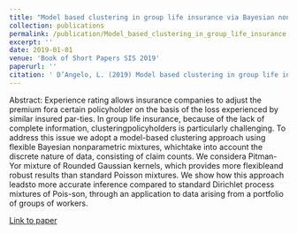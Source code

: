 ```yaml
---
title: "Model based clustering in group life insurance via Bayesian nonparametric mixtures"
collection: publications
permalink: /publication/Model_based_clustering_in_group_life_insurance
excerpt: ''
date: 2019-01-01
venue: 'Book of Short Papers SIS 2019'
paperurl: ''
citation: ' D’Angelo, L. (2019) Model based clustering in group life insurance via Bayesian nonparametric mixtures, in <i>Book of Short Papers SIS 2019</i> (Editors: Arbia, G., Peluso, S., Pini, A. and Rivellini, G.), ISBN: 9788891915108'
---
```

Abstract: Experience rating allows insurance companies to adjust the premium fora certain policyholder on the basis of the loss experienced by similar insured par-ties. In group life insurance, because of the lack of complete information, clusteringpolicyholders is particularly challenging. To address this issue we adopt a model-based clustering approach using flexible Bayesian nonparametric mixtures, whichtake into account the discrete nature of data, consisting of claim counts. We considera Pitman-Yor mixture of Rounded Gaussian kernels, which provides more flexibleand robust results than standard Poisson mixtures. We show how this approach leadsto more accurate inference compared to standard Dirichlet process mixtures of Pois-son, through an application to data arising from a portfolio of groups of workers.

[Link to paper](https://it.pearson.com/content/dam/region-core/italy/pearson-italy/pdf/Dirigenti%20e%20istituzioni/ISTITUZIONI-HE-PDF-sis2019_V4.pdf)
